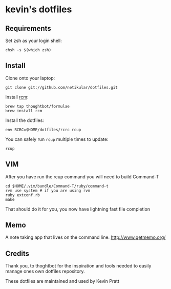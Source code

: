 kevin's dotfiles
===================

Requirements
------------

Set zsh as your login shell:

    chsh -s $(which zsh)

Install
-------

Clone onto your laptop:

    git clone git://github.com/netikular/dotfiles.git

Install [rcm](https://github.com/thoughtbot/rcm):

    brew tap thoughtbot/formulae
    brew install rcm

Install the dotfiles:

    env RCRC=$HOME/dotfiles/rcrc rcup

You can safely run `rcup` multiple times to update:

    rcup

VIM
-------

After you have run the rcup command you will need to build Command-T

    cd $HOME/.vim/bundle/Command-T/ruby/command-t
    rvm use system # if you are using rvm
    ruby extconf.rb
    make

That should do it for you, you now have lightning fast file completion

Memo
----
A note taking app that lives on the command line.
http://www.getmemo.org/

Credits
-------

Thank you, to thoghtbot for the inspiration and tools needed to easily 
manage ones own dotfiles repository.

These dotfiles are maintained and used by Kevin Pratt
